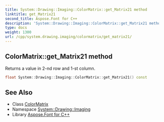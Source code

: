 ```yaml
---
title: System::Drawing::Imaging::ColorMatrix::get_Matrix21 method
linktitle: get_Matrix21
second_title: Aspose.Font for C++
description: 'System::Drawing::Imaging::ColorMatrix::get_Matrix21 method. Returns a value in 2-nd row and 1-st column in C++.'
type: docs
weight: 1300
url: /cpp/system.drawing.imaging/colormatrix/get_matrix21/
---
```

## ColorMatrix::get_Matrix21 method


Returns a value in 2-nd row and 1-st column.

```cpp
float System::Drawing::Imaging::ColorMatrix::get_Matrix21() const
```

## See Also

* Class [ColorMatrix](../)
* Namespace [System::Drawing::Imaging](../../)
* Library [Aspose.Font for C++](../../../)
